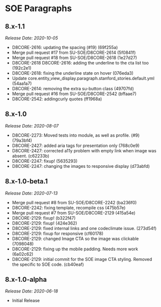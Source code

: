 # SOE Paragraphs

8.x-1.1
--------------------------------------------------------------------------------
_Release Date: 2020-10-05_

- D8CORE-2616: updating the spacing (#19) (69f255a)
- Merge pull request #17 from SU-SOE/D8CORE-2614 (5f0841f)
- Merge pull request #18 from SU-SOE/D8CORE-2618 (1e27d27)
- D8CORE-2618 D8CORE-2616: adding the underline to the cta list too (192c2e1)
- D8CORE-2618: fixing the underline state on hover (076eda3)
- Update core.entity_view_display.paragraph.stanford_stories.default.yml (54aa1a7)
- D8CORE-2614: removing the extra su-button class (49707fd)
- Merge pull request #16 from SU-SOE/D8CORE-2542 (bffaae7)
- D8CORE-2542: addingcurly quotes (ff1968a)

8.x-1.0
--------------------------------------------------------------------------------
_Release Date: 2020-08-07_

- D8CORE-2273: Moved tests into module, as well as profile. (#9) (79a3bf4)
- D8CORE-2427: added aria tags for presentation only (768c0e9)
- D8CORE-2427: corrected a11y problem with empty link when image was absent. (c62233b)
- D8CORE-2247: fixup! (5635293)
- D8CORE-2247: changing the images to responsive display (d73abfd)

8.x-1.0-beta.1
--------------------------------------------------------------------------------
_Release Date: 2020-07-13_

- Merge pull request #8 from SU-SOE/D8CORE-2242 (ba236f0)
- D8CORE-2242: fixing template, recompile css (475b57e)
- Merge pull request #7 from SU-SOE/D8CORE-2129 (415a54e)
- D8CORE-2129: fixup! (b322f47)
- D8CORE-2129: fixup! (424e362)
- D8CORE-2129: fixed internal links and one codeclimate issue. (273d54f)
- D8CORE-2129: fixup for responsive (cf60178)
- D8CORE-2129: changed Image CTA so the image was clickable (7098048)
- D8CORE-2129: fixing up the mobile padding. Needs more work (6a02c62)
- D8CORE-2129: initial commit for the SOE image CTA styling. Removed the specific to SOE code. (cb40eaf)

8.x-1.0-alpha
--------------------------------------------------------------------------------  
_Release Date: 2020-06-18_

- Initial Release
